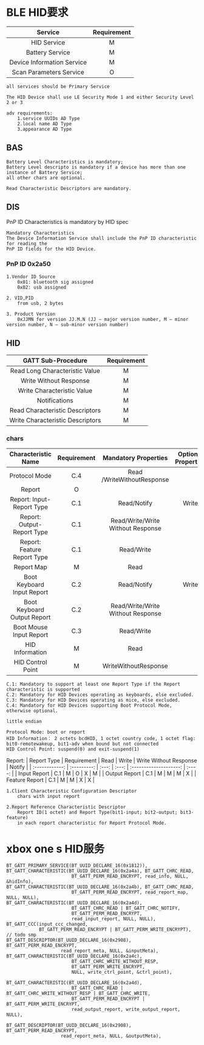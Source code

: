 # BLE HID要求
|          Service           | Requirement |
| :------------------------: | :---------: |
|        HID Service         |      M      |
|      Battery Service       |      M      |
| Device Information Service |      M      |
|  Scan Parameters Service   |      O      |
```
all services should be Primary Service

The HID Device shall use LE Security Mode 1 and either Security Level 2 or 3

adv requirements:
    1.service UUIDs AD Type
    2.local name AD Type
    3.appearance AD Type
```

## BAS
```
Battery Level Characteristics is mandatory;
Battery Level descripto is mandatory if a device has more than one instance of Battery Service;
all other chars are optional.

Read Characteristic Descriptors are mandatory.
```

## DIS 
PnP ID Characteristics is mandatory by HID spec
```
Mandatory Characteristics
The Device Information Service shall include the PnP ID characteristic for reading the
PnP ID fields for the HID Device.
```

### PnP ID 0x2a50
```
1.Vendor ID Source 
    0x01: bluetooth sig assigned
    0x02: usb assigned

2. VID,PID
    from usb, 2 bytes

3. Product Version
    0xJJMN for version JJ.M.N (JJ – major version number, M – minor version number, N – sub-minor version number)
```

## HID

|        GATT Sub-Procedure        | Requirement |
| :------------------------------: | :---------: |
|  Read Long Characteristic Value  |      M      |
|      Write Without Response      |      M      |
|    Write Characteristic Value    |      M      |
|          Notifications           |      M      |
| Read Characteristic Descriptors  |      M      |
| Write Characteristic Descriptors |      M      |

### chars
|     Characteristic Name     | Requirement |       Mandatory Properties        | Optional Properties | Security Permissions |
| :-------------------------: | :---------: | :-------------------------------: | :-----------------: | :------------------: |
|        Protocol Mode        |     C.4     |    Read /WriteWithoutResponse     |                     |         None         |
|           Report            |      O      |                                   |                     |                      |
|  Report: Input-Report Type  |     C.1     |            Read/Notify            |        Write        |         None         |
| Report: Output-Report Type  |     C.1     | Read/Write/Write Without Response |                     |         None         |
| Report: Feature Report Type |     C.1     |            Read/Write             |                     |         None         |
|         Report Map          |      M      |               Read                |                     |         None         |
| Boot Keyboard Input Report  |     C.2     |            Read/Notify            |        Write        |         None         |
| Boot Keyboard Output Report |     C.2     | Read/Write/Write Without Response |                     |         None         |
|   Boot Mouse Input Report   |     C.3     |            Read/Write             |                     |         None         |
|       HID Information       |      M      |               Read                |                     |         None         |
|      HID Control Point      |      M      |       WriteWithoutResponse        |                     |         None         |

```
C.1: Mandatory to support at least one Report Type if the Report characteristic is supported
C.2: Mandatory for HID Devices operating as keyboards, else excluded.
C.3: Mandatory for HID Devices operating as mice, else excluded.
C.4: Mandatory for HID Devices supporting Boot Protocol Mode, otherwise optional. 

little endian
```

```
Protocol Mode: boot or report
HID Information： 2 octets bcdHID, 1 octet country code, 1 octet flag: bit0-remotewakeup, bit1-adv when bound but not connected
HID Control Point: suspend(0) and exit-suspend(1)
```

Report:
|  Report Type   | Requirement | Read  | Write | Write Without Response | Notify |
| :------------: | :---------: | :---: | :---: | :--------------------: | :----: |
|  Input Report  |     C.1     |   M   |   O   |           X            |   M    |
| Output Report  |     C.1     |   M   |   M   |           M            |   X    |
| Feature Report |     C.1     |   M   |   M   |           X            |   X    |
```
1.Client Characteristic Configuration Descriptor
    chars with input report

2.Report Reference Characteristic Descriptor
    Report ID(1 octet) and Report Type(bit1-input; bit2-output; bit3-feature)
    in each report characteristic for Report Protocol Mode.
```



# xbox one s HID服务
```
BT_GATT_PRIMARY_SERVICE(BT_UUID_DECLARE_16(0x1812)),
BT_GATT_CHARACTERISTIC(BT_UUID_DECLARE_16(0x2a4a), BT_GATT_CHRC_READ,
                        BT_GATT_PERM_READ_ENCRYPT, read_info, NULL, &hidInfo),
BT_GATT_CHARACTERISTIC(BT_UUID_DECLARE_16(0x2a4b), BT_GATT_CHRC_READ,
                        BT_GATT_PERM_READ_ENCRYPT, read_report_map, NULL, NULL),
BT_GATT_CHARACTERISTIC(BT_UUID_DECLARE_16(0x2a4d),
                        BT_GATT_CHRC_READ | BT_GATT_CHRC_NOTIFY,
                        BT_GATT_PERM_READ_ENCRYPT,
                        read_input_report, NULL, NULL),
BT_GATT_CCC(input_ccc_changed,
            BT_GATT_PERM_READ_ENCRYPT | BT_GATT_PERM_WRITE_ENCRYPT), // todo smp
BT_GATT_DESCRIPTOR(BT_UUID_DECLARE_16(0x2908), BT_GATT_PERM_READ_ENCRYPT,
                    read_report_meta, NULL, &inputMeta),
BT_GATT_CHARACTERISTIC(BT_UUID_DECLARE_16(0x2a4c),
                        BT_GATT_CHRC_WRITE_WITHOUT_RESP,
                        BT_GATT_PERM_WRITE_ENCRYPT,
                        NULL, write_ctrl_point, &ctrl_point),

BT_GATT_CHARACTERISTIC(BT_UUID_DECLARE_16(0x2a4d),
                        BT_GATT_CHRC_READ | BT_GATT_CHRC_WRITE_WITHOUT_RESP | BT_GATT_CHRC_WRITE,
                        BT_GATT_PERM_READ_ENCRYPT | BT_GATT_PERM_WRITE_ENCRYPT,
                        read_output_report, write_output_report, NULL),

BT_GATT_DESCRIPTOR(BT_UUID_DECLARE_16(0x2908), BT_GATT_PERM_READ_ENCRYPT,
                    read_report_meta, NULL, &outputMeta), 
```
